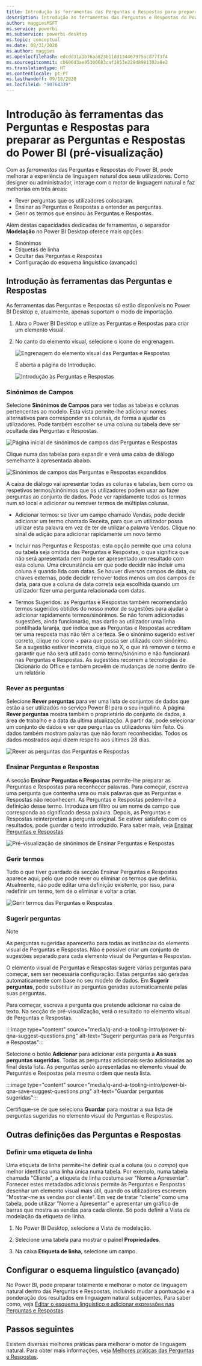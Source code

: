 ```yaml
---
title: Introdução às ferramentas das Perguntas e Respostas para preparar as Perguntas e Respostas do Power BI (pré-visualização)
description: Introdução às ferramentas das Perguntas e Respostas do Power BI
author: maggiesMSFT
ms.service: powerbi
ms.subservice: powerbi-desktop
ms.topic: conceptual
ms.date: 08/31/2020
ms.author: maggies
ms.openlocfilehash: edcdd31a1b76aa823b11dd134467975acd77f3f4
ms.sourcegitcommit: cb606d3ae95300683caf1853e229d8981302a8e2
ms.translationtype: HT
ms.contentlocale: pt-PT
ms.lasthandoff: 09/18/2020
ms.locfileid: "90764339"
---
```

# <a name="intro-to-qa-tooling-to-train-power-bi-qa-preview"></a>Introdução às ferramentas das Perguntas e Respostas para preparar as Perguntas e Respostas do Power BI (pré-visualização)

Com as *ferramentas* das Perguntas e Respostas do Power BI, pode melhorar a experiência de linguagem natural dos seus utilizadores. Como designer ou administrador, interage com o motor de linguagem natural e faz melhorias em três áreas: 

- Rever perguntas que os utilizadores colocaram.
- Ensinar as Perguntas e Respostas a entender as perguntas.
- Gerir os termos que ensinou às Perguntas e Respostas.

Além destas capacidades dedicadas de ferramentas, o separador **Modelação** no Power BI Desktop oferece mais opções:  

- Sinónimos
- Etiquetas de linha
- Ocultar das Perguntas e Respostas
- Configuração do esquema linguístico (avançado)

## <a name="get-started-with-qa-tooling"></a>Introdução às ferramentas das Perguntas e Respostas

As ferramentas das Perguntas e Respostas só estão disponíveis no Power BI Desktop e, atualmente, apenas suportam o modo de importação.

1. Abra o Power BI Desktop e utilize as Perguntas e Respostas para criar um elemento visual. 
2. No canto do elemento visual, selecione o ícone de engrenagem. 

    ![Engrenagem do elemento visual das Perguntas e Respostas](media/q-and-a-tooling-intro/qna-visual-gear.png)

    É aberta a página de Introdução.  

    ![Introdução às Perguntas e Respostas](media/q-and-a-tooling-intro/qna-tooling-dialog.png)

### <a name="field-synonyms"></a>Sinónimos de Campos

Selecione **Sinónimos de Campos** para ver todas as tabelas e colunas pertencentes ao modelo. Esta vista permite-lhe adicionar nomes alternativos para corresponder as colunas, de forma a ajudar os utilizadores. Pode também escolher se uma coluna ou tabela deve ser ocultada das Perguntas e Respostas.

![Página inicial de sinónimos de campos das Perguntas e Respostas](media/q-and-a-tooling-intro/qna-tooling-field-synonyms-home.png)

Clique numa das tabelas para expandir e verá uma caixa de diálogo semelhante à apresentada abaixo.

![Sinónimos de campos das Perguntas e Respostas expandidos](media/q-and-a-tooling-intro/qna-tooling-field-synonyms-expanded.png)

A caixa de diálogo vai apresentar todas as colunas e tabelas, bem como os respetivos termos/sinónimos que os utilizadores podem usar ao fazer perguntas ao conjunto de dados. Pode ver rapidamente todos os termos num só local e adicionar ou remover termos de múltiplas colunas. 

- Adicionar termos: se tiver um campo chamado Vendas, pode decidir adicionar um termo chamado Receita, para que um utilizador possa utilizar esta palavra em vez de ter de utilizar a palavra Vendas. Clique no sinal de adição para adicionar rapidamente um novo termo

- Incluir nas Perguntas e Respostas: esta opção permite que uma coluna ou tabela seja omitida das Perguntas e Respostas, o que significa que não será apresentada nem pode ser apresentado um resultado com esta coluna. Uma circunstância em que pode decidir não incluir uma coluna é quando lida com datas. Se houver diversos campos de data, ou chaves externas, pode decidir remover todos menos um dos campos de data, para que a coluna de data correta seja escolhida quando um utilizador fizer uma pergunta relacionada com datas.

- Termos Sugeridos: as Perguntas e Respostas também recomendarão termos sugeridos obtidos do nosso motor de sugestões para ajudar a adicionar rapidamente termos/sinónimos. Se não forem adicionadas sugestões, ainda funcionarão, mas darão ao utilizador uma linha pontilhada laranja, que indica que as Perguntas e Respostas acreditam ter uma resposta mas não têm a certeza. Se o sinónimo sugerido estiver correto, clique no ícone + para que possa ser utilizado com sinónimo. Se a sugestão estiver incorreta, clique no X, o que irá remover o termo e garantir que não será utilizado como termo/sinónimo e não funcionará nas Perguntas e Respostas. As sugestões recorrem a tecnologias de Dicionário do Office e também provêm de mudanças de nome dentro de um relatório

### <a name="review-questions"></a>Rever as perguntas

Selecione **Rever perguntas** para ver uma lista de conjuntos de dados que estão a ser utilizados no serviço Power BI para o seu inquilino. A página **Rever perguntas** mostra também o proprietário do conjunto de dados, a área de trabalho e a data da última atualização. A partir daí, pode selecionar um conjunto de dados e ver que perguntas os utilizadores têm feito. Os dados também mostram palavras que não foram reconhecidas. Todos os dados mostrados aqui dizem respeito aos últimos 28 dias.

![Rever as perguntas das Perguntas e Respostas](media/q-and-a-tooling-intro/qna-tooling-review-questions.png)

### <a name="teach-qa"></a>Ensinar Perguntas e Respostas

A secção **Ensinar Perguntas e Respostas** permite-lhe preparar as Perguntas e Respostas para reconhecer palavras. Para começar, escreva uma pergunta que contenha uma ou mais palavras que as Perguntas e Respostas não reconhecem. As Perguntas e Respostas pedem-lhe a definição desse termo. Introduza um filtro ou um nome de campo que corresponda ao significado dessa palavra. Depois, as Perguntas e Respostas reinterpretam a pergunta original. Se estiver satisfeito com os resultados, pode guardar o texto introduzido. Para saber mais, veja [Ensinar Perguntas e Respostas](q-and-a-tooling-teach-q-and-a.md)

![Pré-visualização de sinónimos de Ensinar Perguntas e Respostas](media/q-and-a-tooling-intro/qna-tooling-teach-fixpreview.png)

### <a name="manage-terms"></a>Gerir termos

Tudo o que tiver guardado da secção Ensinar Perguntas e Respostas aparece aqui, pelo que pode rever ou eliminar os termos que definiu. Atualmente, não pode editar uma definição existente, por isso, para redefinir um termo, tem de o eliminar e voltar a criar.

![Gerir termos das Perguntas e Respostas](media/q-and-a-tooling-intro/qna-manage-terms.png)

### <a name="suggest-questions"></a>Sugerir perguntas

> [!NOTE]
> As perguntas sugeridas aparecerão para todas as instâncias do elemento visual de Perguntas e Respostas. Não é possível criar um conjunto de sugestões separado para cada elemento visual de Perguntas e Respostas.
> 
> 

O elemento visual de Perguntas e Respostas sugere várias perguntas para começar, sem ser necessária configuração. Estas perguntas são geradas automaticamente com base no seu modelo de dados. Em **Sugerir perguntas**, pode substituir as perguntas geradas automaticamente pelas suas perguntas.

Para começar, escreva a pergunta que pretende adicionar na caixa de texto. Na secção de pré-visualização, verá o resultado no elemento visual de Perguntas e Respostas. 

:::image type="content" source="media/q-and-a-tooling-intro/power-bi-qna-suggest-questions.png" alt-text="Sugerir perguntas para as Perguntas e Respostas":::
 
Selecione o botão **Adicionar** para adicionar esta pergunta a **As suas perguntas sugeridas**. Todas as perguntas adicionais serão adicionadas ao final desta lista. As perguntas serão apresentadas no elemento visual de Perguntas e Respostas pela mesma ordem que nesta lista. 

:::image type="content" source="media/q-and-a-tooling-intro/power-bi-qna-save-suggest-questions.png" alt-text="Guardar perguntas sugeridas":::
 
Certifique-se de que seleciona **Guardar** para mostrar a sua lista de perguntas sugeridas no elemento visual de Perguntas e Respostas. 

## <a name="other-qa-settings"></a>Outras definições das Perguntas e Respostas

### <a name="set-a-row-label"></a>Definir uma etiqueta de linha

Uma etiqueta de linha permite-lhe definir qual a coluna (ou o *campo*) que melhor identifica uma linha única numa tabela. Por exemplo, numa tabela chamada "Cliente", a etiqueta de linha costuma ser "Nome a Apresentar". Fornecer estes metadados adicionais permite às Perguntas e Respostas desenhar um elemento visual mais útil, quando os utilizadores escrevem "Mostrar-me as vendas por cliente". Em vez de tratar "cliente" como uma tabela, pode utilizar "Nome a Apresentar" e apresentar um gráfico de barras que mostra as vendas para cada cliente. Só pode definir a Vista de modelação da etiqueta de linha. 

1. No Power BI Desktop, selecione a Vista de modelação.

2. Selecione uma tabela para mostrar o painel **Propriedades**.

3. Na caixa **Etiqueta de linha**, selecione um campo.

## <a name="configure-the-linguistic-schema-advanced"></a>Configurar o esquema linguístico (avançado)

No Power BI, pode preparar totalmente e melhorar o motor de linguagem natural dentro das Perguntas e Respostas, incluindo mudar a pontuação e a ponderação dos resultados em linguagem natural subjacentes. Para saber como, veja [Editar o esquema linguístico e adicionar expressões nas Perguntas e Respostas](q-and-a-tooling-advanced.md).

## <a name="next-steps"></a>Passos seguintes

Existem diversas melhores práticas para melhorar o motor de linguagem natural. Para obter mais informações, veja [Melhores práticas das Perguntas e Respostas](q-and-a-best-practices.md).
